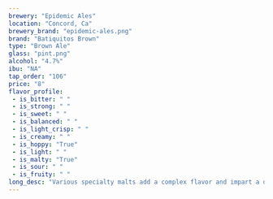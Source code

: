 ```yaml
---
brewery: "Epidemic Ales"
location: "Concord, Ca"
brewery_brand: "epidemic-ales.png"
brand: "Batiquitos Brown"
type: "Brown Ale"
glass: "pint.png"
alcohol: "4.7%"
ibu: "NA"
tap_order: "106"
price: "8"
flavor_profile:
 - is_bitter: " "
 - is_strong: " "
 - is_sweet: " "
 - is_balanced: " "
 - is_light_crisp: " "
 - is_creamy: " "
 - is_hoppy: "True"
 - is_light: " "
 - is_malty: "True"
 - is_sour: " "
 - is_fruity: " " 
long_desc: "Various specialty malts add a complex flavor and impart a deep red color, while abundant hops provide a pleasant citrus finish."
---
```

